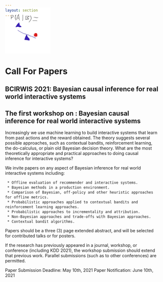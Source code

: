 ```yaml
---
layout: section
---
```


<section id="logo" class="container" style='padding-top:0rem; margin-top:-0rem;'>
   
   <div class='row col-md-3 col-xs-12' style='margin-top:-3rem;' >
      <img  height="150"  src="/img/causalbayes.jpg" alt="logo">
   </div>

</section>



# Call For Papers
## BCIRWIS 2021: Bayesian causal inference for real world interactive systems

## The first workshop on : Bayesian causal inference for real world interactive systems

Increasingly we use machine learning to build interactive systems that learn from past actions and the reward obtained.  The theory suggests several possible approaches, such as contextual bandits, reinforcement learning, the do-calculus, or plain old Bayesian decision theory.  What are the most theoretically appropriate and practical approaches to doing causal inference for interactive systems?

We invite papers on any aspect of Bayesian inference for real world interactive systems including:

     * Offline evaluation of recommender and interactive systems.
     * Bayesian methods in a production environment.
     * Comparison of Bayesian, off-policy and other heuristic approaches for offline metrics.
     * Probabilistic approaches applied to contextual bandits and reinforcement learning approaches.
     * Probabilistic approaches to incrementality and attribution.
     * Non-Bayesian approaches and trade-offs with Bayesian approaches.
     * Contextual bandit algorithms.

Papers should be a three (3) page extended abstract, and will be selected for contributed talks or for posters.

If the research has previously appeared in a journal, workshop, or conference (including KDD 2021), the workshop submission should extend that previous work. Parallel submissions (such as to other conferences) are permitted.

Paper Submission Deadline: May 10th, 2021
Paper Notification: June 10th, 2021

